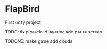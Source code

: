 # FlapBird
First unity project

TODO:
fix pipe/cloud layering
add pause screen

TODONE:
make game
add clouds
